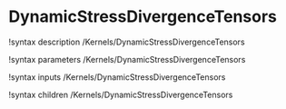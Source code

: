 <!-- MOOSE Documentation Stub: Remove this when content is added. -->

# DynamicStressDivergenceTensors

!syntax description /Kernels/DynamicStressDivergenceTensors

!syntax parameters /Kernels/DynamicStressDivergenceTensors

!syntax inputs /Kernels/DynamicStressDivergenceTensors

!syntax children /Kernels/DynamicStressDivergenceTensors
